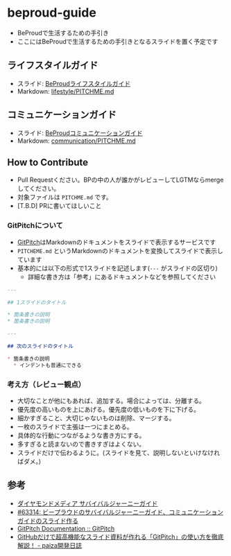 # beproud-guide

* BeProudで生活するための手引き
* ここにはBeProudで生活するための手引きとなるスライドを置く予定です

## ライフスタイルガイド

* スライド: [BeProudライフスタイルガイド](https://gitpitch.com/beproud/beproud-guide?p=lifestyle)
* Markdown: [lifestyle/PITCHME.md](lifestyle/PITCHME.md)

## コミュニケーションガイド

* スライド: [BeProudコミュニケーションガイド](https://gitpitch.com/beproud/beproud-guide?p=communication)
* Markdown: [communication/PITCHME.md](communication/PITCHME.md)

## How to Contribute

* Pull Requestください。BPの中の人が誰かがレビューしてLGTMならmergeしてください。
* 対象ファイルは `PITCHME.md` です。
* [T.B.D] PRに書いてほしいこと

### GitPitchについて

* [GitPitch](https://gitpitch.com/)はMarkdownのドキュメントをスライドで表示するサービスです
* `PITCHEME.md` というMarkdownのドキュメントを変換してスライドで表示しています
* 基本的には以下の形式で1スライドを記述します(`---` がスライドの区切り)
  * 詳細な書き方は「参考」にあるドキュメントなどを参照してください

```markdown
---

## 1スライドのタイトル

* 箇条書きの説明
* 箇条書きの説明

--- 

## 次のスライドのタイトル

* 箇条書きの説明
  * インデントも普通にできる

```

### 考え方（レビュー観点）

* 大切なことが他にもあれば、追加する。場合によっては、分離する。
* 優先度の高いものを上にあげる。優先度の低いものを下に下げる。
* 細かすぎること、大切じゃないものは削除、マージする。
* 一枚のスライドで主張は一つにまとめる。
* 具体的な行動につながるような書き方にする。
* 多すぎると読まないので書きすぎはよくない。
* スライドだけで伝わるように。(スライドを見て、説明しないといけなければダメ。)

## 参考

* [ダイヤモンドメディア サバイバルジャーニーガイド](https://www.slideshare.net/kozotakei/ss-81102661)
* [#63314: ビープラウドのサバイバルジャーニーガイド、コミュニケーションガイドのスライド作る](https://project.beproud.jp/redmine/issues/63314)
* [GitPitch Documentation :: GitPitch](https://gitpitch.com/docs)
* [GitHubだけで超高機能なスライド資料が作れる「GitPitch」の使い方を徹底解説！ - paiza開発日誌](https://paiza.hatenablog.com/entry/2017/06/22/GitHub%E3%81%A0%E3%81%91%E3%81%A7%E8%B6%85%E9%AB%98%E6%A9%9F%E8%83%BD%E3%81%AA%E3%82%B9%E3%83%A9%E3%82%A4%E3%83%89%E8%B3%87%E6%96%99%E3%81%8C%E4%BD%9C%E3%82%8C%E3%82%8B%E3%80%8CGitPitch%E3%80%8D%E3%81%AE)

